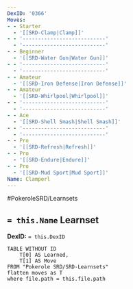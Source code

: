 ```yaml
---
DexID: '0366'
Moves:
- - Starter
  - '[[SRD-Clamp|Clamp]]'
- - '---------------------------'
  - '---------------------------'
- - Beginner
  - '[[SRD-Water Gun|Water Gun]]'
- - '---------------------------'
  - '---------------------------'
- - Amateur
  - '[[SRD-Iron Defense|Iron Defense]]'
- - Amateur
  - '[[SRD-Whirlpool|Whirlpool]]'
- - '---------------------------'
  - '---------------------------'
- - Ace
  - '[[SRD-Shell Smash|Shell Smash]]'
- - '---------------------------'
  - '---------------------------'
- - Pro
  - '[[SRD-Refresh|Refresh]]'
- - Pro
  - '[[SRD-Endure|Endure]]'
- - Pro
  - '[[SRD-Mud Sport|Mud Sport]]'
Name: Clamperl
---
```


#PokeroleSRD/Learnsets

## `= this.Name` Learnset

**DexID:** `= this.DexID`

```dataview
TABLE WITHOUT ID
    T[0] AS Learned,
    T[1] AS Move
FROM "Pokerole SRD/SRD-Learnsets"
flatten moves as T
where file.path = this.file.path
```
